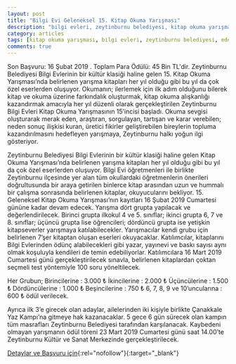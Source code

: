 ```yaml
---
layout: post
title: "Bilgi Evi Geleneksel 15. Kitap Okuma Yarışması"
description: "bilgi evleri, zeytinburnu belediyesi, kitap okuma yarışması"
category: articles
tags: [kitap okuma yarışması, bilgi evleri, zeytinburnu belediyesi, edebiyat yarismalari, 2019]
comments: true
---
```


Son Başvuru: 16 Şubat 2019 . Toplam Para Ödülü: 45 Bin TL'dir.
Zeytinburnu Belediyesi Bilgi Evlerinin bir kültür klasiği haline gelen 15. Kitap Okuma Yarışması’nda belirlenen yarışma kitapları her yıl olduğu gibi bu yıl da çok özel eserlerden oluşuyor.
Okumanın; ilerlemek için ilk adım olduğunu bilerek kitap ve okuma üzerine farkındalık oluşturmak, kitap okuma alışkanlığı kazandırmak amacıyla her yıl düzenli olarak gerçekleştirilen Zeytinburnu Bilgi Evleri Kitap Okuma Yarışmasının 15’incisi başladı. Okuma sevgisi oluşturarak merak eden, araştıran, sorgulayan, tartışan ve karar verebilen; neden sonuç ilişkisi kuran, üretici fikirler geliştirebilen bireylerin topluma kazandırılmasını hedefleyen yarışmaya, Zeytinburnu halkı yoğun ilgi gösteriyor. 

Zeytinburnu Belediyesi Bilgi Evlerinin bir kültür klasiği haline gelen Kitap Okuma Yarışması’nda belirlenen yarışma kitapları her yıl olduğu gibi bu yıl da çok özel eserlerden oluşuyor. Bilgi Evi öğretmenleri ile birlikte Zeytinburnu ilçesinde yer alan tüm okullardaki öğretmenlerin önerileri doğrultusunda bir araya getirilen binlerce kitap arasından uzun ve hummalı bir çalışma sonrasında belirlenen kitaplar, okuyucularını bekliyor. 15. Geleneksel Kitap Okuma Yarışması’nın kayıtları 16 Şubat 2019 Cumartesi gününe kadar devam edecek. Yarışma dört grupta yapılacak ve değerlendirilecek. Birinci grupta ilkokul 4 ve 5. sınıflar; ikinci grupta 6, 7 ve 8. sınıflar; üçüncü grupta lise öğrencileri; dördüncü grupta ise yetişkin kitapseverler yarışmaya katılabilecekler. Yarışmacılar kendi grubu için belirlenen 7’şer kitaptan oluşan eserleri okuyacaklar. Katılımcılar, kitaplarını Bilgi Evlerinden ödünç alabilecekleri gibi yazar, yayınevi ve baskı sayısı aynı olmak koşuluyla kendileri de temin edebiliyorlar. Katılımcılara 16 Mart 2019 Cumartesi günü gerçekleştirilecek sınavla, belirlenen kitaplardan çoktan seçmeli test yöntemiyle 100 soru yöneltilecek.

Her Grubun;
    Birincilerine	: 3.000 ₺
    İkincilerine	: 2.000 ₺
    Üçüncülerine	: 1.500 ₺
    Dördüncülerine	: 1.000 ₺
    Beşincilerine	: 750 ₺
    6, 7, 8, 9 ve 10’uncularına	: 600 ₺ ödül verilecek. 

Ayrıca ilk 3’e girecek olan adaylar, ailelerinden iki kişiyle birlikte Çanakkale Yaz Kampı’na gitmeye hak kazanacaklar. 5 gece 6 gün sürecek olan kampın tüm masrafları Zeytinburnu Belediyesi tarafından karşılanacak. Kaybedeni olmayan yarışmanın ödül töreni 23 Mart 2019 Cumartesi günü saat 14.00’te Zeytinburnu Kültür ve Sanat Merkezinde gerçekleştirilecek.

[Detaylar ve Başvuru için](http://www.bilgievi.org.tr/Haberler/2504/Geleneksel-Kitap-Okuma-Yarismasi--Basladi.aspx?utm_source=edebiyatyarismalari.com&utm_medium=affiliate){:rel="nofollow"}{:target="_blank"}